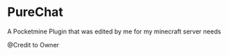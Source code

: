 # PureChat
A Pocketmine Plugin that was edited by me for my minecraft server needs

@Credit to Owner
